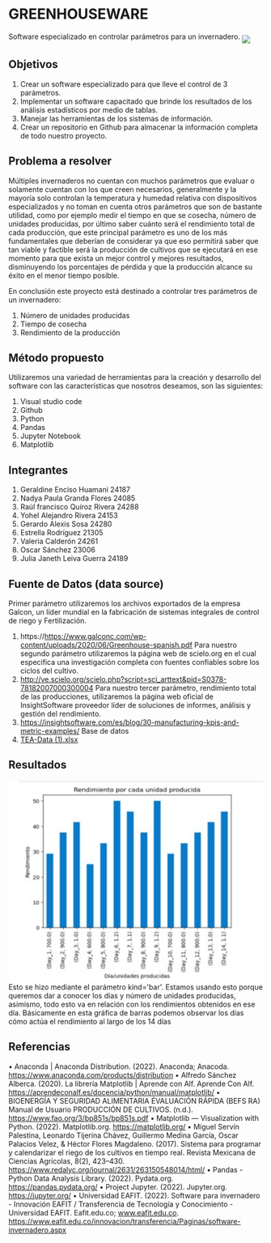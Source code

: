 # GREENHOUSEWARE
Software especializado en controlar parámetros para un invernadero.
<img height="400" src="https://user-images.githubusercontent.com/112207558/200195239-018f8e46-ec28-4aca-ac8a-0a8949fc5e25.png" align="middle">
## Objetivos
1. Crear un software especializado para que lleve el control de 3 parámetros.
2. Implementar un software capacitado que brinde los resultados de los análisis estadísticos por medio de tablas.
3. Manejar las herramientas de los sistemas de información.
4. Crear un repositorio en Github para almacenar la información completa de todo nuestro proyecto. 
## Problema a resolver
Múltiples invernaderos no cuentan con muchos parámetros que evaluar o solamente
cuentan con los que creen necesarios, generalmente y la mayoría solo controlan la
temperatura y humedad relativa con dispositivos especializados y no toman en cuenta
otros parámetros que son de bastante utilidad, como por ejemplo medir el tiempo en que
se cosecha, número de unidades producidas, por último saber cuánto será el rendimiento
total de cada producción, que este principal parámetro es uno de los más fundamentales
que deberían de considerar ya que eso permitirá saber que tan viable y factible será la
producción de cultivos que se ejecutará en ese momento para que exista un mejor control
y mejores resultados, disminuyendo los porcentajes de pérdida y que la
producción alcance su éxito en el menor tiempo posible.

En conclusión este proyecto está destinado a controlar tres parámetros de un invernadero:
1.  Número de unidades producidas
2.  Tiempo de cosecha
3. Rendimiento de la producción
## Método propuesto
Utilizaremos una variedad de herramientas para la creación y desarrollo del software con las características que nosotros deseamos, son las siguientes: 
1. Visual studio code
2. Github
3. Python
4. Pandas
5. Jupyter Notebook
6. Matplotlib
## Integrantes
1. Geraldine Enciso Huamani 24187
2. Nadya Paula Granda Flores 24085
3. Raúl francisco Quiroz Rivera 24288
4. Yohel Alejandro Rivera 24153 
5. Gerardo Alexis Sosa 24280 
6. Estrella Rodríguez 21305
7. Valeria Calderón 24261
8. Oscar Sánchez 23006
9. Julia Janeth Leiva Guerra 24189
## Fuente de Datos (data source)
Primer parámetro utilizaremos los archivos exportados de la empresa Galcon, un líder mundial en la fabricación de sistemas integrales de control de riego y Fertilización.
1. https://https://www.galconc.com/wp-content/uploads/2020/06/Greenhouse-spanish.pdf
Para nuestro segundo parámetro utilizaremos la página web de scielo.org en el cual especifica una investigación completa con fuentes confiables sobre los ciclos del cultivo.
2. http://ve.scielo.org/scielo.php?script=sci_arttext&pid=S0378-78182007000300004
Para nuestro tercer parámetro, rendimiento total de las producciones, utilizaremos la página web oficial de InsightSoftware proveedor líder de soluciones de informes, análisis y gestión del rendimiento.
3. https://insightsoftware.com/es/blog/30-manufacturing-kpis-and-metric-examples/
Base de datos 
4. [TEA-Data (1).xlsx](https://alumnizamorano-my.sharepoint.com/:x:/g/personal/geraldine_enciso_est_zamorano_edu/EYNOPSRiDU1HmdUisRIXI_cBrz4NKmMio6PqF-jiah0auw?e=dd0bRA)
## Resultados
<img height="400" src="https://github.com/Strong-Tecnology/GREENHOUSEWARE/blob/main/Picture3.jpg" align="middle">
Esto se hizo mediante el parámetro kind='bar'. Estamos usando esto porque queremos dar a conocer los días y número de unidades producidas, asimismo, todo esto va en relación con los rendimientos obtenidos en ese día. Básicamente en esta gráfica de barras podemos observar los días cómo actúa el rendimiento al largo de los 14 días

## Referencias

•	Anaconda | Anaconda Distribution. (2022). Anaconda; Anacoda. https://www.anaconda.com/products/distribution
•	Alfredo Sánchez Alberca. (2020). La librería Matplotlib | Aprende con Alf. Aprende Con Alf. https://aprendeconalf.es/docencia/python/manual/matplotlib/
•	BIOENERGÍA Y SEGURIDAD ALIMENTARIA ÉVALUACIÓN RÁPIDA (BEFS RA) Manual de Usuario PRODUCCIÓN DE CULTIVOS. (n.d.). https://www.fao.org/3/bp851s/bp851s.pdf
•	Matplotlib — Visualization with Python. (2022). Matplotlib.org. https://matplotlib.org/
•	Miguel Servín Palestina, Leonardo Tijerina Chávez, Guillermo Medina García, Oscar Palacios Velez, & Héctor Flores Magdaleno. (2017). Sistema para programar y calendarizar el riego de los cultivos en tiempo real. Revista Mexicana de Ciencias Agrícolas, 8(2), 423–430. https://www.redalyc.org/journal/2631/263150548014/html/
•	Pandas - Python Data Analysis Library. (2022). Pydata.org. https://pandas.pydata.org/
•	Project Jupyter. (2022). Jupyter.org. https://jupyter.org/
•	Universidad EAFIT. (2022). Software para invernadero - Innovación EAFIT / Transferencia de Tecnología y Conocimiento - Universidad EAFIT. Eafit.edu.co; www.eafit.edu.co. https://www.eafit.edu.co/innovacion/transferencia/Paginas/software-invernadero.aspx








